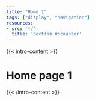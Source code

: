 ```yaml
---
title: "Home 1"
tags: ["display", "navigation"]
resources:
- src: '*/'
  title: 'Section #:counter'
---
```


{{< intro-content >}}
# Home page 1
{{< /intro-content >}}
